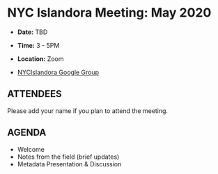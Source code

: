 # NYC Islandora Meeting: May 2020
* **Date:**  TBD
* **Time:** 3 - 5PM
* **Location:**  Zoom

* [NYCIslandora Google Group](https://groups.google.com/forum/#!forum/nycislandora)


## ATTENDEES
Please add your name if you plan to attend the meeting.



## AGENDA
* Welcome 
* Notes from the field (brief updates)
* Metadata Presentation & Discussion
